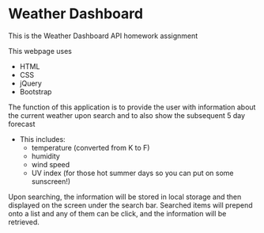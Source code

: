 # Weather Dashboard
This is the Weather Dashboard API homework assignment

This webpage uses
 - HTML
 - CSS
 - jQuery
 - Bootstrap

The function of this application is to provide the user with information about the current weather upon search and to also show the subsequent 5 day forecast
-   This includes:
    - temperature (converted from K to F)
    - humidity
    - wind speed
    - UV index (for those hot summer days so you can put on some sunscreen!)

Upon searching, the information will be stored in local storage and then displayed on the screen under the search bar. Searched items will prepend onto a list and any of them can be click, and the information will be retrieved.  


